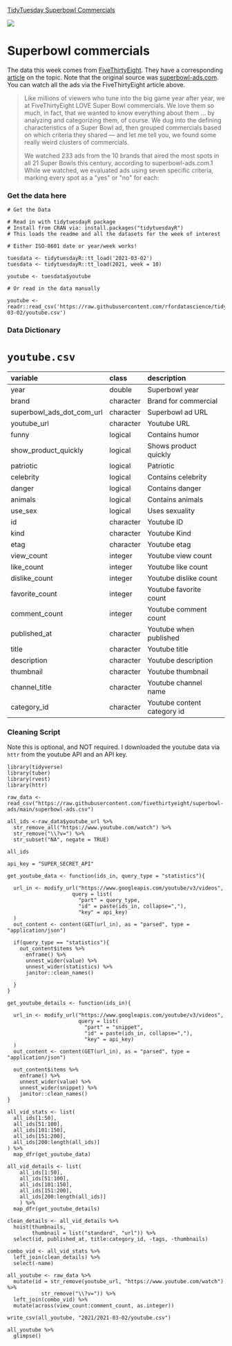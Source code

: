 [TidyTuesday Superbowl Commercials](https://hardin47.github.io/TidyTuesday/2021-03-02/superbowl.html)

![](https://projects.fivethirtyeight.com/super-bowl-ads/images/SUPER-BOWL-ADS-Topper.png?v=7e5791e9)

# Superbowl commercials

The data this week comes from [FiveThirtyEight](https://github.com/fivethirtyeight/superbowl-ads). They have a corresponding [article](https://projects.fivethirtyeight.com/super-bowl-ads/) on the topic. Note that the original source was [superbowl-ads.com](https://superbowl-ads.com/). You can watch all the ads via the FiveThirtyEight article above.

> Like millions of viewers who tune into the big game year after year, we at FiveThirtyEight LOVE Super Bowl commercials. We love them so much, in fact, that we wanted to know everything about them … by analyzing and categorizing them, of course. We dug into the defining characteristics of a Super Bowl ad, then grouped commercials based on which criteria they shared — and let me tell you, we found some really weird clusters of commercials.
> 
> We watched 233 ads from the 10 brands that aired the most spots in all 21 Super Bowls this century, according to superbowl-ads.com.1 While we watched, we evaluated ads using seven specific criteria, marking every spot as a "yes" or "no" for each:

### Get the data here

```{r}
# Get the Data

# Read in with tidytuesdayR package 
# Install from CRAN via: install.packages("tidytuesdayR")
# This loads the readme and all the datasets for the week of interest

# Either ISO-8601 date or year/week works!

tuesdata <- tidytuesdayR::tt_load('2021-03-02')
tuesdata <- tidytuesdayR::tt_load(2021, week = 10)

youtube <- tuesdata$youtube

# Or read in the data manually

youtube <- readr::read_csv('https://raw.githubusercontent.com/rfordatascience/tidytuesday/master/data/2021/2021-03-02/youtube.csv')

```
### Data Dictionary

# `youtube.csv`

|variable                  |class     |description |
|:-------------------------|:---------|:-----------|
|year                      |double    | Superbowl year |
|brand                     |character | Brand for commercial |
|superbowl_ads_dot_com_url |character | Superbowl ad URL |
|youtube_url               |character | Youtube URL |
|funny                     |logical   | Contains humor |
|show_product_quickly      |logical   | Shows product quickly |
|patriotic                 |logical   | Patriotic |
|celebrity                 |logical   | Contains celebrity |
|danger                    |logical   | Contains danger |
|animals                   |logical   | Contains animals |
|use_sex                   |logical   | Uses sexuality |
|id                        |character | Youtube ID |
|kind                      |character | Youtube Kind |
|etag                      |character | Youtube etag |
|view_count                |integer   | Youtube view count |
|like_count                |integer   | Youtube like count |
|dislike_count             |integer   | Youtube dislike count |
|favorite_count            |integer   | Youtube favorite count |
|comment_count             |integer   | Youtube comment count |
|published_at              |character | Youtube when published |
|title                     |character | Youtube title |
|description               |character | Youtube description |
|thumbnail                 |character | Youtube thumbnail |
|channel_title             |character | Youtube channel name |
|category_id               |character | Youtube content category id |

### Cleaning Script

Note this is optional, and NOT required. I downloaded the youtube data via `httr` from the youtube API and an API key.

```{r}
library(tidyverse)
library(tuber)
library(rvest)
library(httr)

raw_data <- read_csv("https://raw.githubusercontent.com/fivethirtyeight/superbowl-ads/main/superbowl-ads.csv")

all_ids <-raw_data$youtube_url %>% 
  str_remove_all("https://www.youtube.com/watch") %>% 
  str_remove("\\?v=") %>% 
  str_subset("NA", negate = TRUE)

all_ids

api_key = "SUPER_SECRET_API"

get_youtube_data <- function(ids_in, query_type = "statistics"){
  
  url_in <- modify_url("https://www.googleapis.com/youtube/v3/videos", 
                     query = list(
                       "part" = query_type,
                       "id" = paste(ids_in, collapse=","),
                       "key" = api_key)
  )
  out_content <- content(GET(url_in), as = "parsed", type = "application/json")
  
  if(query_type == "statistics"){
    out_content$items %>% 
      enframe() %>% 
      unnest_wider(value) %>% 
      unnest_wider(statistics) %>% 
      janitor::clean_names()
    
  }
}

get_youtube_details <- function(ids_in){
  
  url_in <- modify_url("https://www.googleapis.com/youtube/v3/videos", 
                       query = list(
                         "part" = "snippet",
                         "id" = paste(ids_in, collapse=","),
                         "key" = api_key)
  )
  out_content <- content(GET(url_in), as = "parsed", type = "application/json")
  
  out_content$items %>% 
    enframe() %>% 
    unnest_wider(value) %>% 
    unnest_wider(snippet) %>% 
    janitor::clean_names()
}

all_vid_stats <- list(
  all_ids[1:50],
  all_ids[51:100],
  all_ids[101:150],
  all_ids[151:200],
  all_ids[200:length(all_ids)]
) %>% 
  map_dfr(get_youtube_data)

all_vid_details <- list(
    all_ids[1:50],
    all_ids[51:100],
    all_ids[101:150],
    all_ids[151:200],
    all_ids[200:length(all_ids)]
    ) %>% 
  map_dfr(get_youtube_details)

clean_details <- all_vid_details %>% 
  hoist(thumbnails, 
        thumbnail = list("standard", "url")) %>% 
  select(id, published_at, title:category_id, -tags, -thumbnails)

combo_vid <- all_vid_stats %>% 
  left_join(clean_details) %>% 
  select(-name)

all_youtube <- raw_data %>% 
  mutate(id = str_remove(youtube_url, "https://www.youtube.com/watch") %>% 
           str_remove("\\?v=")) %>% 
  left_join(combo_vid) %>% 
  mutate(across(view_count:comment_count, as.integer)) 

write_csv(all_youtube, "2021/2021-03-02/youtube.csv")

all_youtube %>% 
  glimpse()


```